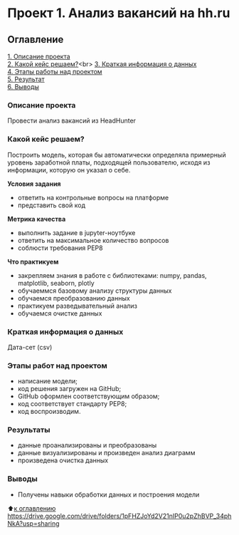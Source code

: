 # Проект 1. Анализ вакансий на hh.ru

## Оглавление
[1. Описание проекта](https://github.com/ism1209887/sf_data_science/tree/main/project_1/README.md#Описание-проекта)<br>
[2. Какой кейс решаем?](https://github.com/ism1209887/sf_data_science/tree/main/project_1/README.md#Какой-кейс-решаем?)<br>
[3. Краткая информация о данных](https://github.com/ism1209887/sf_data_science/tree/main/project_1/README.md#Краткая-информация-о-данных)<br>
[4. Этапы работы над проектом](https://github.com/ism1209887/sf_data_science/tree/main/project_1/README.md#Этапы-работы-над-проектом)<br>
[5. Результат](https://github.com/ism1209887/sf_data_science/tree/main/project_1/README.md#результат)<br>
[6. Выводы](https://github.com/ism1209887/sf_data_science/tree/main/project_1/README.md#Выводы)<br>

### Описание проекта
Провести анализ вакансий из HeadHunter

### Какой кейс решаем?
Построить модель, которая бы автоматически определяла примерный уровень заработной платы, подходящей пользователю, исходя из информации, которую он указал о себе.

**Условия задания**
- ответить на контрольные вопросы на платформе
- представить свой код

**Метрика качества**
- выполнить задание в jupyter-ноутбуке
- ответить на максимальное количество вопросов
- соблюсти требования PEP8

**Что практикуем**
- закрепляем знания в работе с библиотеками: numpy, pandas, matplotlib, seaborn, plotly
- обучаеммся базовому анализу структуры данных
- обучаемся преобразованию данных
- практикуем разведывательный анализ
- обучаемся очистке данных

### Краткая информация о данных
Дата-сет (csv)

### Этапы работ над проектом
- написание модели;
- код решения загружен на GitHub;
- GitHub оформлен соответствующим образом;
- код соответствует стандарту PEP8;
- код воспроизводим.

### Результаты
- данные проанализированы и преобразованы
- данные визуализированы и произведен анализ диаграмм
- произведена очистка данных

### Выводы
- Получены навыки обработки данных и построения модели

:arrow_up:[к оглавлению](https://github.com/DmitriySky47/sf_data_science/tree/main/project_1/README.md#Оглавление)
https://drive.google.com/drive/folders/1pFHZJoYd2V21nIP0u2pZhBVP_34phNkA?usp=sharing
